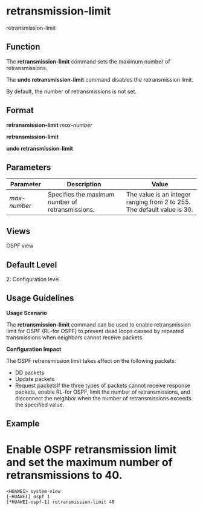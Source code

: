retransmission-limit
====================

retransmission-limit

Function
--------



The **retransmission-limit** command sets the maximum number of retransmissions.

The **undo retransmission-limit** command disables the retransmission limit.



By default, the number of retransmissions is not set.


Format
------

**retransmission-limit** *max-number*

**retransmission-limit**

**undo retransmission-limit**


Parameters
----------

| Parameter | Description | Value |
| --- | --- | --- |
| *max-number* | Specifies the maximum number of retransmissions. | The value is an integer ranging from 2 to 255. The default value is 30. |



Views
-----

OSPF view


Default Level
-------------

2: Configuration level


Usage Guidelines
----------------

**Usage Scenario**

The **retransmission-limit** command can be used to enable retransmission limit for OSPF (RL-for OSPF) to prevent dead loops caused by repeated transmissions when neighbors cannot receive packets.

**Configuration Impact**

The OSPF retransmission limit takes effect on the following packets:

* DD packets
* Update packets
* Request packetsIf the three types of packets cannot receive response packets, enable RL-for OSPF, limit the number of retransmissions, and disconnect the neighbor when the number of retransmissions exceeds the specified value.

Example
-------

# Enable OSPF retransmission limit and set the maximum number of retransmissions to 40.
```
<HUAWEI> system-view
[~HUAWEI] ospf 1
[*HUAWEI-ospf-1] retransmission-limit 40

```